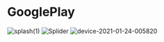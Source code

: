 # GooglePlay

![splash(1)](https://user-images.githubusercontent.com/68853216/105612316-46b19500-5de1-11eb-96ab-268227ab5c7d.jpg)
![Splider](https://user-images.githubusercontent.com/68853216/105612382-cf303580-5de1-11eb-9398-1b5d048758ac.png)
![device-2021-01-24-005820](https://user-images.githubusercontent.com/68853216/105612401-01da2e00-5de2-11eb-9bf6-8fa6b392ad07.png)
